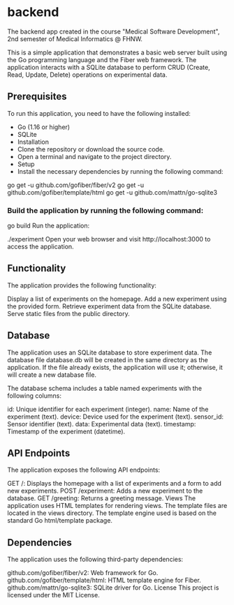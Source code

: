 # backend
The backend app created in the course "Medical Software Development", 2nd semester of Medical Informatics @ FHNW.

This is a simple application that demonstrates a basic web server built using the Go programming language and the Fiber web framework. The application interacts with a SQLite database to perform CRUD (Create, Read, Update, Delete) operations on experimental data.

## Prerequisites
To run this application, you need to have the following installed:

- Go (1.16 or higher)
- SQLite
- Installation
- Clone the repository or download the source code.
- Open a terminal and navigate to the project directory.
- Setup
- Install the necessary dependencies by running the following command:

go get -u github.com/gofiber/fiber/v2
go get -u github.com/gofiber/template/html
go get -u github.com/mattn/go-sqlite3

### Build the application by running the following command:

go build
Run the application:

./experiment
Open your web browser and visit http://localhost:3000 to access the application.

## Functionality
The application provides the following functionality:

Display a list of experiments on the homepage.
Add a new experiment using the provided form.
Retrieve experiment data from the SQLite database.
Serve static files from the public directory.

## Database
The application uses an SQLite database to store experiment data. The database file database.db will be created in the same directory as the application. If the file already exists, the application will use it; otherwise, it will create a new database file.

The database schema includes a table named experiments with the following columns:

id: Unique identifier for each experiment (integer).
name: Name of the experiment (text).
device: Device used for the experiment (text).
sensor_id: Sensor identifier (text).
data: Experimental data (text).
timestamp: Timestamp of the experiment (datetime).


## API Endpoints
The application exposes the following API endpoints:

GET /: Displays the homepage with a list of experiments and a form to add new experiments.
POST /experiment: Adds a new experiment to the database.
GET /greeting: Returns a greeting message.
Views
The application uses HTML templates for rendering views. The template files are located in the views directory. The template engine used is based on the standard Go html/template package.

## Dependencies
The application uses the following third-party dependencies:

github.com/gofiber/fiber/v2: Web framework for Go.
github.com/gofiber/template/html: HTML template engine for Fiber.
github.com/mattn/go-sqlite3: SQLite driver for Go.
License
This project is licensed under the MIT License.
